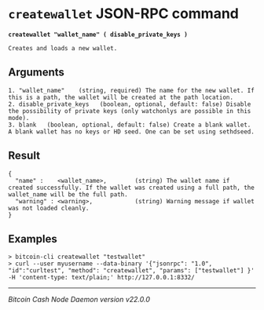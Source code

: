 `createwallet` JSON-RPC command
===============================

**`createwallet "wallet_name" ( disable_private_keys )`**

```
Creates and loads a new wallet.
```

Arguments
---------

```
1. "wallet_name"    (string, required) The name for the new wallet. If this is a path, the wallet will be created at the path location.
2. disable_private_keys   (boolean, optional, default: false) Disable the possibility of private keys (only watchonlys are possible in this mode).
3. blank   (boolean, optional, default: false) Create a blank wallet. A blank wallet has no keys or HD seed. One can be set using sethdseed.
```

Result
------

```
{
  "name" :    <wallet_name>,        (string) The wallet name if created successfully. If the wallet was created using a full path, the wallet_name will be the full path.
  "warning" : <warning>,            (string) Warning message if wallet was not loaded cleanly.
}
```

Examples
--------

```
> bitcoin-cli createwallet "testwallet"
> curl --user myusername --data-binary '{"jsonrpc": "1.0", "id":"curltest", "method": "createwallet", "params": ["testwallet"] }' -H 'content-type: text/plain;' http://127.0.0.1:8332/
```

***

*Bitcoin Cash Node Daemon version v22.0.0*
